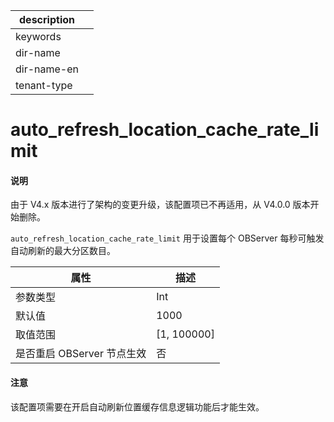 |description||
|---|---|
|keywords||
|dir-name||
|dir-name-en||
|tenant-type||

# auto_refresh_location_cache_rate_limit

<main id="notice" type='explain'>
<h4>说明</h4>
<p>由于 V4.x 版本进行了架构的变更升级，该配置项已不再适用，从 V4.0.0 版本开始删除。</p>
</main>

`auto_refresh_location_cache_rate_limit` 用于设置每个 OBServer 每秒可触发自动刷新的最大分区数目。

|      **属性**      |    **描述**     |
|------------------|---------------|
| 参数类型             | Int            |
| 默认值              | 1000          |
| 取值范围             | \[1, 100000\] |
| 是否重启 OBServer 节点生效 | 否             |

<main id="notice" type='notice'>
  <h4>注意</h4>
  <p>  该配置项需要在开启自动刷新位置缓存信息逻辑功能后才能生效。</p>
</main>
